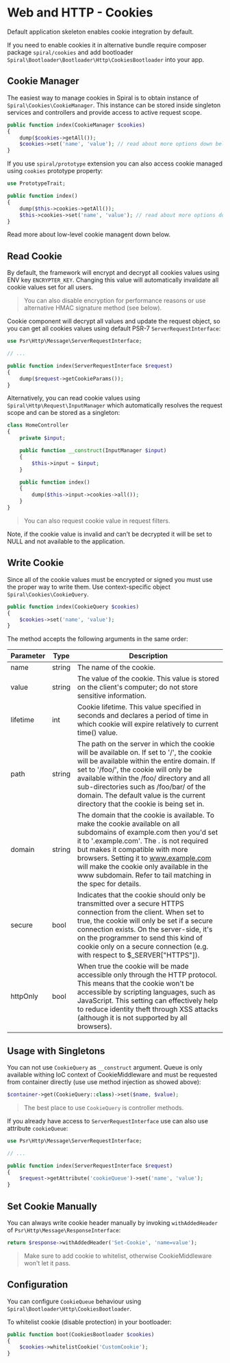# Web and HTTP - Cookies
Default application skeleton enables cookie integration by default.
 
If you need to enable cookies it in alternative bundle require composer package `spiral/cookies` and add 
bootloader `Spiral\Bootloader\Bootloader\Http\CookiesBootloader` into your app.

## Cookie Manager
The easiest way to manage cookies in Spiral is to obtain instance of `Spiral\Cookies\CookieManager`. This instance can be stored inside
singleton services and controllers and provide access to active request scope.

```php
public function index(CookieManager $cookies)
{
    dump($cookies->getAll());
    $cookies->set('name', 'value'); // read about more options down below
}
```

If you use `spiral/prototype` extension you can also access cookie managed using `cookies` prototype property:

```php
use PrototypeTrait;

public function index()
{
    dump($this->cookies->getAll());
    $this->cookies->set('name', 'value'); // read about more options down below
}
```

Read more about low-level cookie managent down below.

## Read Cookie
By default, the framework will encrypt and decrypt all cookies values using ENV key `ENCRYPTER_KEY`. Changing this value will
automatically invalidate all cookie values set for all users.

> You can also disable encryption for performance reasons or use alternative HMAC signature method (see below). 

Cookie component will decrypt all values and update the request object, so you can get all cookies values using default PSR-7 `ServerRequestInterface`:

```php
use Psr\Http\Message\ServerRequestInterface;

// ...

public function index(ServerRequestInterface $request)
{
    dump($request->getCookieParams());
}
```

Alternatively, you can read cookie values using `Spiral\Http\Request\InputManager` which automatically resolves the request
scope and can be stored as a singleton:

```php
class HomeController
{
    private $input;

    public function __construct(InputManager $input)
    {
        $this->input = $input;
    }

    public function index()
    {
        dump($this->input->cookies->all());
    }
}
```

> You can also request cookie value in request filters.

Note, if the cookie value is invalid and can't be decrypted it will be set to NULL and not available to the application. 

## Write Cookie
Since all of the cookie values must be encrypted or signed you must use the proper way to write them. 
Use context-specific object `Spiral\Cookies\CookieQuery`.

```php
public function index(CookieQuery $cookies)
{
    $cookies->set('name', 'value');
}
```

The method accepts the following arguments in the same order: 

Parameter | Type | Description
--- | --- | ---
name | string | The name of the cookie.
value |  string | The value of the cookie. This value is stored on the client's computer; do not store sensitive information.
lifetime | int | Cookie lifetime. This value specified in seconds and declares a period of time in which cookie will expire relatively to current time() value.
path | string | The path on the server in which the cookie will be available on. If set to '/', the cookie will be available within the entire domain. If set to '/foo/', the cookie will only be available within the /foo/ directory and all sub-directories such as /foo/bar/ of the domain. The default value is the current directory that the cookie is being set in.
domain | string | The domain that the cookie is available. To make the cookie available on all subdomains of example.com then you'd set it to '.example.com'. The . is not required but makes it compatible with more browsers. Setting it to www.example.com will make the cookie only available in the www subdomain. Refer to tail matching in the spec for details.
secure | bool | Indicates that the cookie should only be transmitted over a secure HTTPS connection from the client. When set to true, the cookie will only be set if a secure connection exists. On the server-side, it's on the programmer to send this kind of cookie only on a secure connection (e.g. with respect to $_SERVER["HTTPS"]).
httpOnly | bool | When true the cookie will be made accessible only through the HTTP protocol. This means that the cookie won't be accessible by scripting languages, such as JavaScript. This setting can effectively help to reduce identity theft through XSS attacks (although it is not supported by all browsers).

## Usage with Singletons
You can not use `CookieQuery` as `__construct` argument. Queue is only available withing IoC context of CookieMiddleware
and must be requested from container directly (use use method injection as showed above):

```php
$container->get(CookieQuery::class)->set($name, $value);
```

> The best place to use `CookieQuery` is controller methods.

If you already have access to `ServerRequestInterface` use can also use attribute `cookieQueue`:

```php
use Psr\Http\Message\ServerRequestInterface;

// ...

public function index(ServerRequestInterface $request)
{
    $request->getAttribute('cookieQueue')->set('name', 'value');
}
```

## Set Cookie Manually
You can always write cookie header manually by invoking `withAddedHeader` of `Psr\Http\Message\ResponseInterface`:

```php
return $response->withAddedHeader('Set-Cookie', 'name=value');
```

> Make sure to add cookie to whitelist, otherwise CookieMiddleware won't let it pass.

## Configuration
You can configure `CookieQueue` behaviour using `Spiral\Bootloader\Http\CookiesBootloader`.

To whitelist cookie (disable protection) in your bootloader:

```php
public function boot(CookiesBootloader $cookies)
{
    $cookies->whitelistCookie('CustomCookie');
}
```
